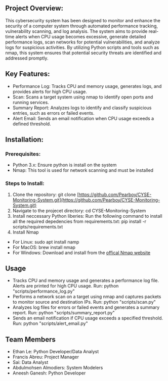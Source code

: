 ## Project Overview: 
This cybersecurity system has been designed to monitor and enhance the security of a computer system through automated performance tracking, vulnerability scanning, and log analysis. The system aims to provide real-time alerts when CPU usage becomes excessive, generate detailed performance logs, scan networks for potential vulnerabilities, and analyze logs for suspicious activities. By utilizing Python scripts and tools such as nmap, this system ensures that potential security threats are identified and addressed promptly.

## Key Features: 
- Performance Log: Tracks CPU and memory usage, generates logs, and provides alerts for high CPU usage.
- Scan: Scans a target system using nmap to identify open ports and running services.
- Summary Report: Analyzes logs to identify and classify suspicious entries, such as errors or failed events.
- Alert Email: Sends an email notification when CPU usage exceeds a defined threshold.

## Installation: 
### Prerequisites:
- Python 3.x: Ensure python is install on the system
- Nmap: This tool is used for network scanning and must be installed

### Steps to Install:
1. Clone the repository:
    git clone [https://github.com/Pearboy/CYSE-Monitoring-System.git](https://github.com/Pearboy/CYSE-Monitoring-System.git)
2. Navigate to the projecet directory:
    cd CYSE-Monitoring-System
3. Install neccessary Python liberies: Run the following command to install all the required depedencies from requirements.txt:
    pip install -r scripts/requirements.txt
4. Install Nmap
- For Linux:
    sudo apt install namp
- For MacOS:
    brew install nmap
- For Windows:
    Download and install from the [offical Nmap website](https://nmap.org/download.html#windows)

## Usage

- Tracks CPU and memory usage and generates a performance log file. Alerts are printed for high CPU usage.
    Run: python "scripts/performance_log.py"
- Performs a network scan on a target using nmap and captures packets to monitor source and destination IPs.
    Run: python "scripts/scan.py"
- Analyzes log files for errors or failed events and generates a summary report.
    Run: python "scripts/summary_report.py"
- Sends an email notification if CPU usage exceeds a specified threshold.
    Run: python "scripts/alert_email.py"

## Team Members 
- Ethan Le: Python Developer/Data Analyst
- Francis Abreu: Project Manager
- Sai: Data Analyst
- Abdulmohsen Almodiers: System Modelers
- Aneesh Ganesh: Python Developer

